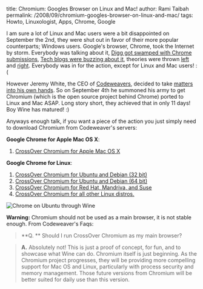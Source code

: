 title: Chromium: Googles Browser on Linux and Mac!
author: Rami Taibah 
permalink: /2008/09/chromium-googles-browser-on-linux-and-mac/
tags: Howto, Linuxologist, Apps, Chrome, Google

I am sure a lot of Linux and Mac users were a bit disappointed on September the 2nd, they were shut out in favor of their more popular counterparts; Windows users. Google's browser, Chrome, took the Internet by storm. Everybody was talking about it, [Digg got swamped with Chrome submissions](http://digg.com/search?section=all&s=chrome), [Tech blogs were buzzing about it](http://technorati.com/chart/chrome?language=en&authority=a4), theories were thrown [left](http://www.linuxjournal.com/content/gacl) and [right](http://blog/.wirelesswanders.com/2008/09/03/google-chrome-and-mobile-to-follow/). Everybody was in for the action, except for Linux and Mac users! :(

However Jeremy White, the CEO of [Codeweavers](http://en.wikipedia.org/wiki/Codeweavers), decided to take [matters into his own hands](http://www.codeweavers.com/about/people/blog/s/jwhite/2008/9/15/fire-drills-and-proving-a-point). So on September 4th he summoned his army to get Chromium (which is the open source project behind Chrome) ported to Linux and Mac ASAP. Long story short, they achieved that in only 11 days! Boy Wine has matured! :)

Anyways enough talk, if you want a piece of the action you just simply need to download Chromium from Codeweaver's servers:

**Google Chrome for Apple Mac OS X**: 

1. [CrossOver Chromium for Apple Mac OS X](http://media.codeweavers.com/pub/crossover/chromium/cxchromium-0.9.0.dmg)

**Google Chrome for Linux**: 

1. [CrossOver Chromium for Ubuntu and Debian (32 bit)](http://media.codeweavers.com/pub/crossover/chromium/cxchromium_0.9.0-1_i386.deb)
2. [CrossOver Chromium for Ubuntu and Debian (64 bit)](http://media.codeweavers.com/pub/crossover/chromium/ia32-cxchromium_0.9.0-1_amd64.deb)
3. [CrossOver Chromium for Red Hat, Mandriva, and Suse](http://media.codeweavers.com/pub/crossover/chromium/cxchromium-0.9.0-1.i386.rpm)
4. [CrossOver Chromium for all other Linux distros.](http://media.codeweavers.com/pub/crossover/chromium/install-cxchromium-0.9.0.sh)

![Chrome on Ubuntu through Wine]({filename}/images/chrome-ubuntu.png)

**Warning:** Chromium should not be used as a main browser, it is not stable enough. From Codeweaver's Faqs:
 

> **Q. ** Should I run CrossOver Chromium as my main browser?

> **A.** Absolutely not! This is just a proof of concept, for fun, and to showcase what Wine can do. Chromium itself is just beginning. As the Chromium project progresses, they will be providing more compelling support for Mac OS and Linux, particularly with process security and memory management. Those future versions from Chromium will be better suited for daily use than this version.

